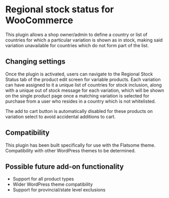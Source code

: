 # Regional stock status for WooCommerce

This plugin allows a shop owner/admin to define a country or list of countries for which a particular variation is shown as in stock, making said variation unavailable for countries which do not form part of the list.

## Changing settings

Once the plugin is activated, users can navigate to the Regional Stock Status tab of the product edit screen for variable products. Each variation can have assigned to it a unique list of countries for stock inclusion, along with a unique out of stock message for each variation, which will be shown on the single product page once a matching variation is selected for purchase from a user who resides in a country which is not whitelisted.

The add to cart button is automatically disabled for these products on variation select to avoid accidental additions to cart.

## Compatibility

This plugin has been built specifically for use with the Flatsome theme. Compatibility with other WordPress themes to be determined.

## Possible future add-on functionality

- Support for all product types
- Wider WordPress theme compatibility
- Support for provincial/state level exclusions